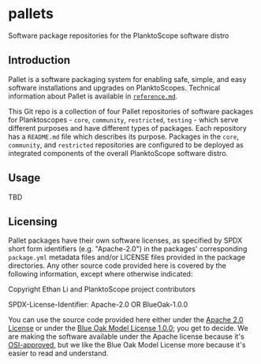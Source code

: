 # pallets
Software package repositories for the PlanktoScope software distro

## Introduction
Pallet is a software packaging system for enabling safe, simple, and easy software installations and upgrades on PlanktoScopes. Technical information about Pallet is available in [`reference.md`](reference.md).

This Git repo is a collection of four Pallet repositories of software packages for Planktoscopes - `core`, `community`, `restricted`, `testing` - which serve different purposes and have different types of packages. Each repository has a `README.md` file which describes its purpose. Packages in the `core`, `community`, and `restricted` repositories are configured to be deployed as integrated components of the overall PlanktoScope software distro.

## Usage

TBD

## Licensing

Pallet packages have their own software licenses, as specified by SPDX short form identifiers (e.g. "Apache-2.0") in the packages' corresponding `package.yml` metadata files and/or LICENSE files provided in the package directories. Any other source code provided here is covered by the following information, except where otherwise indicated:

Copyright Ethan Li and PlanktoScope project contributors

SPDX-License-Identifier: Apache-2.0 OR BlueOak-1.0.0

You can use the source code provided here either under the [Apache 2.0 License](https://www.apache.org/licenses/LICENSE-2.0) or under the [Blue Oak Model License 1.0.0](https://blueoakcouncil.org/license/1.0.0); you get to decide. We are making the software available under the Apache license because it's [OSI-approved](https://writing.kemitchell.com/2019/05/05/Rely-on-OSI.html), but we like the Blue Oak Model License more because it's easier to read and understand.
